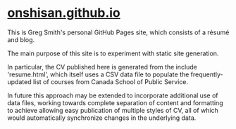 # [onshisan.github.io](https://onshisan.github.io)
This is Greg Smith's personal GitHub Pages site, which consists of a résumé and blog.

The main purpose of this site is to experiment with static site generation.

In particular, the CV published here is generated from the include 'resume.html', which itself uses a CSV data file to populate the frequently-updated list of courses from Canada School of Public Service.

In future this approach may be extended to incorporate additional use of data files, working towards complete separation of content and formatting to achieve allowing easy publication of multiple styles of CV, all of which would automatically synchronize changes in the underlying data.